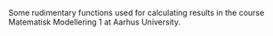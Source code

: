 Some rudimentary functions used for calculating results in the course
Matematisk Modellering 1 at Aarhus University.
